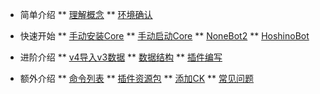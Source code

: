 * 简单介绍
** [理解概念](BaseInfo)
** [环境确认](EnvCheck)

* 快速开始
** [手动安装Core](InstallCore)
** [手动启动Core](StartCore)
** [NoneBot2](NoneBot2)
** [HoshinoBot](HoshinoBot)

* 进阶介绍
** [v4导入v3数据](ExportAndImport)
** [数据结构](DataStruct)
** [插件编写](CreatePlugin)

* 额外介绍
**  [命令列表](CommandList)
**  [插件资源包](ResourceDownload)
**  [添加CK](AddCK)
**  [常见问题](FAQ)
